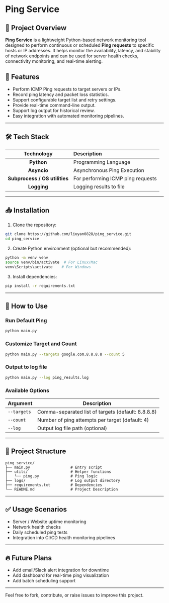 # Ping Service

## 📄 Project Overview

**Ping Service** is a lightweight Python-based network monitoring tool designed to perform continuous or scheduled **Ping requests** to specific hosts or IP addresses. It helps monitor the availability, latency, and stability of network endpoints and can be used for server health checks, connectivity monitoring, and real-time alerting.

## 🚀 Features

- Perform ICMP Ping requests to target servers or IPs.
- Record ping latency and packet loss statistics.
- Support configurable target list and retry settings.
- Provide real-time command-line output.
- Support log output for historical review.
- Easy integration with automated monitoring pipelines.

---

## 🛠️ Tech Stack

| Technology | Description |
|:-:|:-|
| **Python** | Programming Language |
| **Asyncio** | Asynchronous Ping Execution |
| **Subprocess / OS utilities** | For performing ICMP ping requests |
| **Logging** | Logging results to file |

---

## 📥 Installation

1. Clone the repository:

```bash
git clone https://github.com/liuyan0828/ping_service.git
cd ping_service
```

2. Create Python environment (optional but recommended):

```bash
python -m venv venv
source venv/bin/activate  # For Linux/Mac
venv\Scripts\activate    # For Windows
```

3. Install dependencies:

```bash
pip install -r requirements.txt
```

---

## 🚦 How to Use

### Run Default Ping

```bash
python main.py
```

### Customize Target and Count

```bash
python main.py --targets google.com,8.8.8.8 --count 5
```

### Output to log file

```bash
python main.py --log ping_results.log
```

### Available Options

| Argument      | Description                      |
|-------------|----------------------------------|
| `--targets`  | Comma-separated list of targets (default: 8.8.8.8) |
| `--count`    | Number of ping attempts per target (default: 4) |
| `--log`      | Output log file path (optional)  |

---

## 📄 Project Structure

```
ping_service/
├── main.py                  # Entry script
├── utils/                   # Helper functions
│   └── ping.py              # Ping logic
├── logs/                    # Log output directory
├── requirements.txt         # Dependencies
└── README.md                # Project Description
```

---

## ✅ Usage Scenarios

- Server / Website uptime monitoring
- Network health checks
- Daily scheduled ping tests
- Integration into CI/CD health monitoring pipelines

---

## 🔥 Future Plans

- Add email/Slack alert integration for downtime
- Add dashboard for real-time ping visualization
- Add batch scheduling support

---

Feel free to fork, contribute, or raise issues to improve this project.
